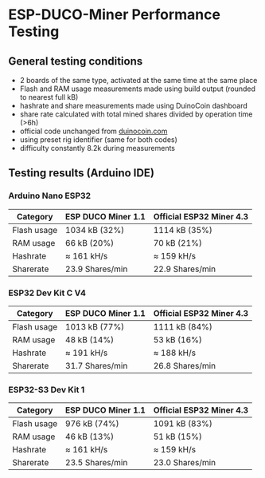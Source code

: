 # ESP-DUCO-Miner Performance Testing

## General testing conditions
- 2 boards of the same type, activated at the same time at the same place
- Flash and RAM usage measurements made using build output (rounded to nearest full kB)
- hashrate and share measurements made using DuinoCoin dashboard
- share rate calculated with total mined shares divided by operation time (>6h)
- official code unchanged from [duinocoin.com](https://duinocoin.com/getting-started.html)
- using preset rig identifier (same for both codes)
- difficulty constantly 8.2k during measurements

## Testing results (Arduino IDE)

### Arduino Nano ESP32

| Category | ESP DUCO Miner 1.1 | Official ESP32 Miner 4.3 |
| --- | --- | --- |
| Flash usage | 1034 kB (32%) | 1114 kB (35%) |
| RAM usage | 66 kB (20%) | 70 kB (21%) |
| Hashrate | &asymp; 161 kH/s | &asymp; 159 kH/s |
| Sharerate | 23.9 Shares/min | 22.9 Shares/min |

### ESP32 Dev Kit C V4

| Category | ESP DUCO Miner 1.1 | Official ESP32 Miner 4.3 |
| --- | --- | --- |
| Flash usage | 1013 kB (77%) | 1111 kB (84%) |
| RAM usage | 48 kB (14%) | 53 kB (16%) |
| Hashrate | &asymp; 191 kH/s | &asymp; 188 kH/s |
| Sharerate | 31.7 Shares/min | 26.8 Shares/min |

### ESP32-S3 Dev Kit 1

| Category | ESP DUCO Miner 1.1 | Official ESP32 Miner 4.3 |
| --- | --- | --- |
| Flash usage | 976 kB (74%) | 1091 kB (83%) |
| RAM usage | 46 kB (13%) | 51 kB (15%) |
| Hashrate | &asymp; 161 kH/s | &asymp; 159 kH/s |
| Sharerate | 23.5 Shares/min | 23.0 Shares/min |